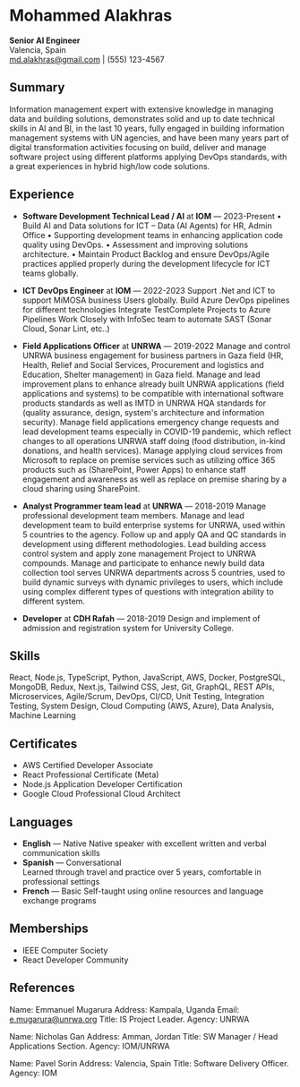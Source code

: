 # Mohammed Alakhras

**Senior AI Engineer**  
Valencia, Spain  
md.alakhras@gmail.com | (555) 123-4567

## Summary

Information management expert with extensive knowledge in managing data and building solutions, demonstrates solid and up to date technical skills in AI and BI, in the last 10 years, fully engaged in building information management systems with UN agencies, and have been many years part of digital transformation activities focusing on build, deliver and manage software project using different platforms applying DevOps standards, with a great experiences in hybrid high/low code solutions.

## Experience

- **Software Development Technical Lead / AI** at **IOM** — 2023-Present
 • Build AI and Data solutions for ICT – Data (AI Agents) for HR, Admin Office
 • Supporting development teams in enhancing application code quality using DevOps.
 • Assessment and improving solutions architecture.
 • Maintain Product Backlog and ensure DevOps/Agile practices applied properly during the development    lifecycle for ICT teams globally.

- **ICT DevOps Engineer** at **IOM** — 2022-2023
  Support .Net and ICT to support MiMOSA business Users globally.
  Build Azure DevOps pipelines for different technologies
  Integrate TestComplete Projects to Azure Pipelines
  Work Closely with InfoSec team to automate SAST (Sonar Cloud, Sonar Lint, etc..)

- **Field Applications Officer** at **UNRWA** — 2019-2022
  Manage and control UNRWA business engagement for business partners in Gaza field (HR,
  Health, Relief and Social Services, Procurement and logistics and Education, Shelter
  management) in Gaza field.
  Manage and lead improvement plans to enhance already built UNRWA applications (field
  applications and systems) to be compatible with international software products standards as well
  as IMTD in UNRWA HQA standards for (quality assurance, design, system's architecture and
  information security).
  Manage field applications emergency change requests and lead development teams especially in
  COVID-19 pandemic, which reflect changes to all operations UNRWA staff doing (food
  distribution, in-kind donations, and health services).
  Manage applying cloud services from Microsoft to replace on premise services such as utilizing
  office 365 products such as (SharePoint, Power Apps) to enhance staff engagement and
  awareness as well as replace on premise sharing by a cloud sharing using SharePoint.

- **Analyst Programmer team lead** at **UNRWA** — 2018-2019
  Manage professional development team members.
  Manage and lead development team to build enterprise systems for UNRWA, used within 5
  countries to the agency.
  Follow up and apply QA and QC standards in development using different methodologies.
  Lead building access control system and apply zone management Project to UNRWA compounds.
  Manage and participate to enhance newly build data collection tool serves UNRWA departments
  across 5 countries, used to build dynamic surveys with dynamic privileges to users, which include
  using complex different types of questions with integration ability to different system.

- **Developer** at **CDH Rafah** — 2018-2019
  Design and implement of admission and registration system for University College.

## Skills

React, Node.js, TypeScript, Python, JavaScript, AWS, Docker, PostgreSQL, MongoDB, Redux, Next.js, Tailwind CSS, Jest, Git, GraphQL, REST APIs, Microservices, Agile/Scrum, DevOps, CI/CD, Unit Testing, Integration Testing, System Design, Cloud Computing (AWS, Azure), Data Analysis, Machine Learning

## Certificates

- AWS Certified Developer Associate
- React Professional Certificate (Meta)
- Node.js Application Developer Certification
- Google Cloud Professional Cloud Architect

## Languages

- **English** — Native
  Native speaker with excellent written and verbal communication skills
- **Spanish** — Conversational  
  Learned through travel and practice over 5 years, comfortable in professional settings
- **French** — Basic
  Self-taught using online resources and language exchange programs

## Memberships

- IEEE Computer Society
- React Developer Community

## References

Name: Emmanuel Mugarura
Address: Kampala, Uganda
Email: e.mugarura@unrwa.org
Title: IS Project Leader.
Agency: UNRWA

Name: Nicholas Gan
Address: Amman, Jordan
Title: SW Manager / Head Applications Section.
Agency: IOM/UNRWA

Name: Pavel Sorin
Address: Valencia, Spain
Title: Software Delivery Officer.
Agency: IOM
